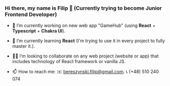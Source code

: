 ### Hi there, my name is Filip 👋 (Currently trying to become Junior Frontend Developer)


 - 🔭 I’m currently working on new web app "GameHub" (using **React** + **Typescript** + **Chakra UI**).

- 🌱 I’m currently learning **React** (I'm trying to use it in every project to fully master it.).

- 🙋‍♂️ I’m looking to collaborate on any web project (website or app) that includes technology of React framework or vanilla JS.

- 📫 How to reach me:
      ✉️ bereszynski.filip@gmail.com.
      📞 (+48) 510 240 074
